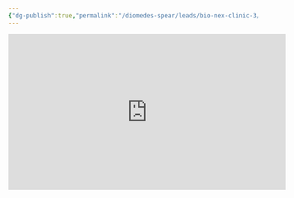 ```yaml
---
{"dg-publish":true,"permalink":"/diomedes-spear/leads/bio-nex-clinic-3/"}
---
```


<iframe width="560" height="315" src="https://www.youtube-nocookie.com/embed/K-Uk447OfGk?si=qMaT1b1xmB3-cUQu" title="YouTube video player" frameborder="0" allow="accelerometer; autoplay; clipboard-write; encrypted-media; gyroscope; picture-in-picture; web-share" referrerpolicy="strict-origin-when-cross-origin" allowfullscreen></iframe>
